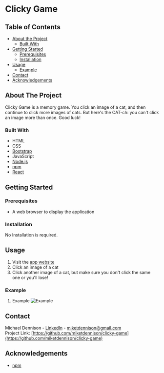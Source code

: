 # Clicky Game
## Table of Contents

* [About the Project](#about-the-project)
  * [Built With](#built-with)
* [Getting Started](#getting-started)
  * [Prerequisites](#prerequisites)
  * [Installation](#installation)
* [Usage](#usage)
  * [Example](#example)
* [Contact](#contact)
* [Acknowledgements](#acknowledgements)

## About The Project
Clicky Game is a memory game. You click an image of a cat, and then continue to click more images of cats. But here's the CAT-ch: you can't click an image more than once. Good luck!

### Built With
* HTML
* CSS
* [Bootstrap](https://getbootstrap.com/)
* JavaScript
* [Node.js](https://nodejs.org/en/)
* [npm](https://www.npmjs.com/)
* [React](https://www.reactjs.org/)


## Getting Started

### Prerequisites
* A web browser to display the application


### Installation  
No Installation is required.


## Usage
1. Visit  the [app website](https://click-clack-cluck.herokuapp.com/)
2. Click an image of a cat
3. Click another image of a cat, but make sure you don't click the same one or you'll lose!


### Example
1. Example
![Example][example]


## Contact
Michael Dennison - [LinkedIn](https://linkedin.com/in/michaeltdennison) - miketdennison@gmail.com  
Project Link: [https://github.com/miketdennison/clicky-game](https://github.com/miketdennison/clicky-game)


## Acknowledgements
* [npm](https://www.npmjs.com/)

<!-- IMAGES -->
[example]: ./screenshots/clickygame.gif
